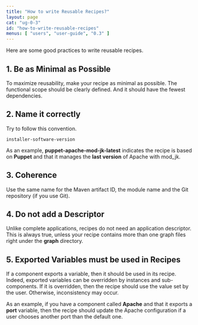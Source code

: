```yaml
---
title: "How to write Reusable Recipes?"
layout: page
cat: "ug-0-3"
id: "how-to-write-reusable-recipes"
menus: [ "users", "user-guide", "0.3" ]
---
```


Here are some good practices to write reusable recipes.

## 1. Be as Minimal as Possible

To maximize reusability, make your recipe as minimal as possible.
The functional scope should be clearly defined. And it should have the fewest dependencies.

## 2. Name it correctly

Try to follow this convention.

```
installer-software-version
```

As an example, **puppet-apache-mod-jk-latest** indicates the recipe is based on **Puppet**
and that it manages the **last version** of Apache with mod_jk.

## 3. Coherence

Use the same name for the Maven artifact ID, the module name and the Git repository (if you use Git).

## 4. Do not add a Descriptor

Unlike complete applications, recipes do not need an application descriptor.
This is always true, unless your recipe contains more than one graph files right under the **graph** directory.

## 5. Exported Variables must be used in Recipes

If a component exports a variable, then it should be used in its recipe.
Indeed, exported variables can be overridden by instances and sub-components. If it is overridden,
then the recipe should use the value set by the user. Otherwise, inconsistency may occur.

As an example, if you have a component called **Apache** and that it exports a **port** variable,
then the recipe should update the Apache configuration if a user chooses another port than the default one.
